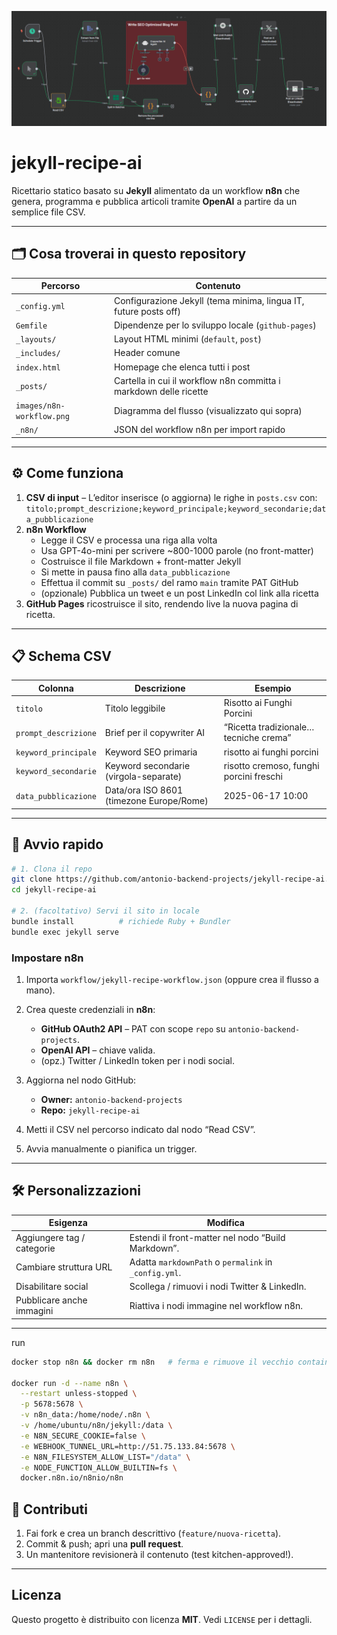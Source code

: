 ![n8n → Jekyll workflow](images/n8n-workflow.png)

# jekyll-recipe-ai  
Ricettario statico basato su **Jekyll** alimentato da un workflow **n8n** che genera, programma e pubblica articoli tramite **OpenAI** a partire da un semplice file CSV.

---

## 🗂️ Cosa troverai in questo repository

| Percorso              | Contenuto                                                           |
|-----------------------|---------------------------------------------------------------------|
| `_config.yml`         | Configurazione Jekyll (tema minima, lingua IT, future posts off)    |
| `Gemfile`             | Dipendenze per lo sviluppo locale (`github-pages`)                  |
| `_layouts/`           | Layout HTML minimi (`default`, `post`)                              |
| `_includes/`          | Header comune                                                       |
| `index.html`          | Homepage che elenca tutti i post                                    |
| `_posts/`             | Cartella in cui il workflow n8n committa i markdown delle ricette   |
| `images/n8n-workflow.png` | Diagramma del flusso (visualizzato qui sopra)                   |
| `_n8n/`               | JSON del workflow n8n per import rapido                           |

---

## ⚙️ Come funziona

1. **CSV di input** – L’editor inserisce (o aggiorna) le righe in `posts.csv` con:  
   `titolo;prompt_descrizione;keyword_principale;keyword_secondarie;data_pubblicazione`
2. **n8n Workflow**  
   - Legge il CSV e processa una riga alla volta  
   - Usa GPT-4o-mini per scrivere ~800-1000 parole (no front-matter)  
   - Costruisce il file Markdown + front-matter Jekyll  
   - Si mette in pausa fino alla `data_pubblicazione`  
   - Effettua il commit su `_posts/` del ramo `main` tramite PAT GitHub  
   - (opzionale) Pubblica un tweet e un post LinkedIn col link alla ricetta
3. **GitHub Pages** ricostruisce il sito, rendendo live la nuova pagina di ricetta.

---

## 📋 Schema CSV

| Colonna              | Descrizione                                                   | Esempio                                  |
|----------------------|---------------------------------------------------------------|------------------------------------------|
| `titolo`             | Titolo leggibile                                              | Risotto ai Funghi Porcini                |
| `prompt_descrizione` | Brief per il copywriter AI                                    | “Ricetta tradizionale… tecniche crema”   |
| `keyword_principale` | Keyword SEO primaria                                          | risotto ai funghi porcini                |
| `keyword_secondarie` | Keyword secondarie (virgola-separate)                         | risotto cremoso, funghi porcini freschi  |
| `data_pubblicazione` | Data/ora ISO 8601 (timezone Europe/Rome)                      | 2025-06-17 10:00                         |

---

## 🚀 Avvio rapido

```bash
# 1. Clona il repo
git clone https://github.com/antonio-backend-projects/jekyll-recipe-ai.git
cd jekyll-recipe-ai

# 2. (facoltativo) Servi il sito in locale
bundle install          # richiede Ruby + Bundler
bundle exec jekyll serve
```

### Impostare n8n

1. Importa `workflow/jekyll-recipe-workflow.json` (oppure crea il flusso a mano).
2. Crea queste credenziali in **n8n**:

   * **GitHub OAuth2 API** – PAT con scope `repo` su `antonio-backend-projects`.
   * **OpenAI API** – chiave valida.
   * (opz.) Twitter / LinkedIn token per i nodi social.
3. Aggiorna nel nodo GitHub:

   * **Owner:** `antonio-backend-projects`
   * **Repo:** `jekyll-recipe-ai`
4. Metti il CSV nel percorso indicato dal nodo “Read CSV”.
5. Avvia manualmente o pianifica un trigger.

---

## 🛠️ Personalizzazioni

| Esigenza                   | Modifica                                              |
| -------------------------- | ----------------------------------------------------- |
| Aggiungere tag / categorie | Estendi il front-matter nel nodo “Build Markdown”.    |
| Cambiare struttura URL     | Adatta `markdownPath` o `permalink` in `_config.yml`. |
| Disabilitare social        | Scollega / rimuovi i nodi Twitter & LinkedIn.         |
| Pubblicare anche immagini  | Riattiva i nodi immagine nel workflow n8n.            |

---


run


```bash
docker stop n8n && docker rm n8n   # ferma e rimuove il vecchio container

docker run -d --name n8n \
  --restart unless-stopped \
  -p 5678:5678 \
  -v n8n_data:/home/node/.n8n \
  -v /home/ubuntu/n8n/jekyll:/data \
  -e N8N_SECURE_COOKIE=false \
  -e WEBHOOK_TUNNEL_URL=http://51.75.133.84:5678 \
  -e N8N_FILESYSTEM_ALLOW_LIST="/data" \
  -e NODE_FUNCTION_ALLOW_BUILTIN=fs \
  docker.n8n.io/n8nio/n8n
```

## 🤝 Contributi

1. Fai fork e crea un branch descrittivo (`feature/nuova-ricetta`).
2. Commit & push; apri una **pull request**.
3. Un mantenitore revisionerà il contenuto (test kitchen-approved!).

---

## Licenza

Questo progetto è distribuito con licenza **MIT**. Vedi `LICENSE` per i dettagli.
